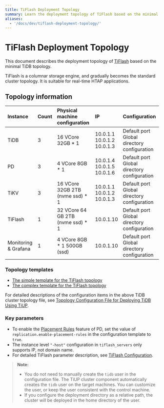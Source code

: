 ```yaml
---
title: TiFlash Deployment Topology
summary: Learn the deployment topology of TiFlash based on the minimal TiDB topology.
aliases:
  - '/docs/dev/tiflash-deployment-topology/'
---
```


# TiFlash Deployment Topology

This document describes the deployment topology of [TiFlash](/tiflash/tiflash-overview.md) based on the minimal TiDB topology.

TiFlash is a columnar storage engine, and gradually becomes the standard cluster topology. It is suitable for real-time HTAP applications.

## Topology information

| Instance             | Count | Physical machine configuration    | IP                                                 | Configuration                                           |
|:-------------------- |:----- |:--------------------------------- |:-------------------------------------------------- |:------------------------------------------------------- |
| TiDB                 | 3     | 16 VCore 32GB * 1                 | 10.0.1.1 <br/> 10.0.1.2 <br/> 10.0.1.3 | Default port <br/> Global directory configuration |
| PD                   | 3     | 4 VCore 8GB * 1                   | 10.0.1.4 <br/> 10.0.1.5 <br/> 10.0.1.6 | Default port <br/> Global directory configuration |
| TiKV                 | 3     | 16 VCore 32GB 2TB (nvme ssd) * 1  | 10.0.1.1 <br/> 10.0.1.2 <br/> 10.0.1.3 | Default port <br/> Global directory configuration |
| TiFlash              | 1     | 32 VCore 64 GB 2TB (nvme ssd) * 1 | 10.0.1.10                                          | Default port <br/> Global directory configuration |
| Monitoring & Grafana | 1     | 4 VCore 8GB * 1 500GB (ssd)       | 10.0.1.10                                          | Default port <br/> Global directory configuration |

### Topology templates

- [The simple template for the TiFlash topology](https://github.com/pingcap/docs/blob/master/config-templates/simple-tiflash.yaml)
- [The complex template for the TiFlash topology](https://github.com/pingcap/docs/blob/master/config-templates/complex-tiflash.yaml)

For detailed descriptions of the configuration items in the above TiDB cluster topology file, see [Topology Configuration File for Deploying TiDB Using TiUP](/tiup/tiup-cluster-topology-reference.md).

### Key parameters

- To enable the [Placement Rules](/configure-placement-rules.md) feature of PD, set the value of `replication.enable-placement-rules` in the configuration template to `true`.
- The instance level `"-host"` configuration in `tiflash_servers` only supports IP, not domain name.
- For detailed TiFlash parameter description, see [TiFlash Configuration](/tiflash/tiflash-configuration.md).

> **Note:**
> 
> - You do not need to manually create the `tidb` user in the configuration file. The TiUP cluster component automatically creates the `tidb` user on the target machines. You can customize the user, or keep the user consistent with the control machine.
> - If you configure the deployment directory as a relative path, the cluster will be deployed in the home directory of the user.
